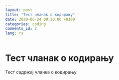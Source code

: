 ```yaml
---
layout: post
title: "Тест чланак о кодирању"
date: 2020-06-24 09:20:00 +0100
categories: coding
comments_id: 2
lang: rs
---
```


# Тест чланак о кодирању
Тест садржај чланка о кодирању
